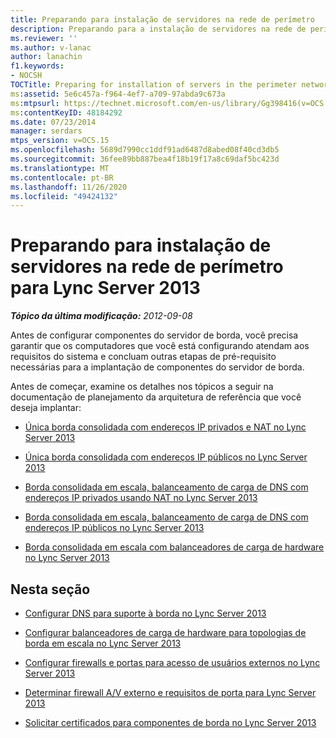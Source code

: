 ```yaml
---
title: Preparando para instalação de servidores na rede de perímetro
description: Preparando para a instalação de servidores na rede de perímetro.
ms.reviewer: ''
ms.author: v-lanac
author: lanachin
f1.keywords:
- NOCSH
TOCTitle: Preparing for installation of servers in the perimeter network
ms:assetid: 5e6c457a-f964-4ef7-a709-97abda9c673a
ms:mtpsurl: https://technet.microsoft.com/en-us/library/Gg398416(v=OCS.15)
ms:contentKeyID: 48184292
ms.date: 07/23/2014
manager: serdars
mtps_version: v=OCS.15
ms.openlocfilehash: 5689d7990cc1ddf91ad6487d8abed08f40cd3db5
ms.sourcegitcommit: 36fee89bb887bea4f18b19f17a8c69daf5bc423d
ms.translationtype: MT
ms.contentlocale: pt-BR
ms.lasthandoff: 11/26/2020
ms.locfileid: "49424132"
---
```

# <a name="preparing-for-installation-of-servers-in-the-perimeter-network-for-lync-server-2013"></a>Preparando para instalação de servidores na rede de perímetro para Lync Server 2013

<div data-xmlns="http://www.w3.org/1999/xhtml">

<div class="topic" data-xmlns="http://www.w3.org/1999/xhtml" data-msxsl="urn:schemas-microsoft-com:xslt" data-cs="https://msdn.microsoft.com/">

<div data-asp="https://msdn2.microsoft.com/asp">



</div>

<div id="mainSection">

<div id="mainBody">

<span> </span>

_**Tópico da última modificação:** 2012-09-08_

Antes de configurar componentes do servidor de borda, você precisa garantir que os computadores que você está configurando atendam aos requisitos do sistema e concluam outras etapas de pré-requisito necessárias para a implantação de componentes do servidor de borda.

Antes de começar, examine os detalhes nos tópicos a seguir na documentação de planejamento da arquitetura de referência que você deseja implantar:

  - [Única borda consolidada com endereços IP privados e NAT no Lync Server 2013](lync-server-2013-single-consolidated-edge-with-private-ip-addresses-and-nat.md)

  - [Única borda consolidada com endereços IP públicos no Lync Server 2013](lync-server-2013-single-consolidated-edge-with-public-ip-addresses.md)

  - [Borda consolidada em escala, balanceamento de carga de DNS com endereços IP privados usando NAT no Lync Server 2013](lync-server-2013-scaled-consolidated-edge-dns-load-balancing-with-private-ip-addresses-using-nat.md)

  - [Borda consolidada em escala, balanceamento de carga de DNS com endereços IP públicos no Lync Server 2013](lync-server-2013-scaled-consolidated-edge-dns-load-balancing-with-public-ip-addresses.md)

  - [Borda consolidada em escala com balanceadores de carga de hardware no Lync Server 2013](lync-server-2013-scaled-consolidated-edge-with-hardware-load-balancers.md)

<div>

## <a name="in-this-section"></a>Nesta seção

  - [Configurar DNS para suporte à borda no Lync Server 2013](lync-server-2013-configure-dns-for-edge-support.md)

  - [Configurar balanceadores de carga de hardware para topologias de borda em escala no Lync Server 2013](lync-server-2013-set-up-hardware-load-balancers-for-scaled-edge-topologies.md)

  - [Configurar firewalls e portas para acesso de usuários externos no Lync Server 2013](lync-server-2013-configure-firewalls-and-ports-for-external-user-access.md)

  - [Determinar firewall A/V externo e requisitos de porta para Lync Server 2013](lync-server-2013-determine-external-a-v-firewall-and-port-requirements.md)

  - [Solicitar certificados para componentes de borda no Lync Server 2013](lync-server-2013-request-certificates-for-edge-components.md)

</div>

</div>

<span> </span>

</div>

</div>

</div>

